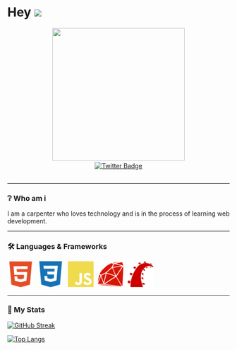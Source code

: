 <h1>
  Hey
  <img src="https://media.giphy.com/media/YSlD6I04v4s9pgwPcT/giphy.gif" width="35px"/>
</h1>

<div align="center">
  <img src="https://media.giphy.com/media/lRLzrbhmh5pFf4jOga/giphy.gif" width="300" height="300"/>
</div>

<div id="badges" align="center">
  <a href="https://twitter.com/landoncaouette">
    <img src="https://img.shields.io/badge/Twitter-black?style=for-the-badge&logo=twitter&logoColor=4b5d7b" alt="Twitter Badge"/>
  </a>

</div>
<div align="center">
<img src="https://komarev.com/ghpvc/?username=landoncaouette&style=flat-square&color=4b5d7b" alt=""/>
  </div>
  
  
  ---
  ### :grey_question: Who am i
   
  I am a carpenter who loves technology and is in the process of learning web development.
  
  ---
  ### :hammer_and_wrench: Languages & Frameworks
  
  <div>
    <img src="https://github.com/devicons/devicon/blob/master/icons/html5/html5-plain.svg" title="HTML5" alt="HTML5" width="60" height="60"/>&nbsp;
    <img src="https://github.com/devicons/devicon/blob/master/icons/css3/css3-plain.svg" title="CSS3" alt="CSS3" width="60" height="60"/>&nbsp;
    <img src="https://github.com/devicons/devicon/blob/master/icons/javascript/javascript-plain.svg" title="JavaScript" alt="JavaScript" width="60" height="60"/>&nbsp;
    <img src="https://github.com/devicons/devicon/blob/master/icons/ruby/ruby-plain.svg" title="Ruby" alt="Ruby" width="60" height="60"/>&nbsp;
    <img src="https://github.com/devicons/devicon/blob/master/icons/rails/rails-plain.svg" title="Ruby on Rails" alt="Ruby on Rails" width="60" height="60"/>&nbsp;
  
   ---
  
###  :metal: My Stats
 [![GitHub Streak](https://github-readme-streak-stats.herokuapp.com?user=landoncaouette&theme=tokyonight&hide_border=true&date_format=M%20j%5B%2C%20Y%5D)](https://git.io/streak-stats)
  
  [![Top Langs](https://github-readme-stats.vercel.app/api/top-langs/?username=landoncaouette&theme=tokyonight&hide_border=true)](https://github.com/anuraghazra/github-readme-stats)
